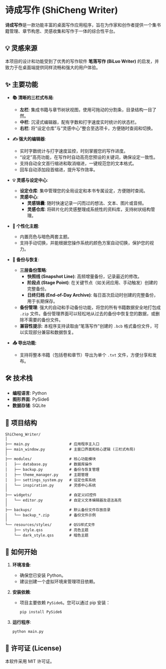 # 诗成写作 (ShiCheng Writer)

**诗成写作**是一款功能丰富的桌面写作应用程序，旨在为作家和创作者提供一个集书籍管理、章节构思、灵感收集和写作于一体的综合性平台。

## 💡 灵感来源

本项目的设计和功能受到了优秀的写作软件 **笔落写作 (BiLuo Writer)** 的启发，并致力于在桌面端提供同样流畅和强大的用户体验。

## ✨ 主要功能

  - **📚 清晰的三栏式布局**:

      - **左栏**: 集成书籍与章节树状视图，使用可拖动的分割条，目录结构一目了然。
      - **中栏**: 沉浸式编辑器，配有字数和打字速度实时统计的状态栏。
      - **右栏**: 将“设定仓库”与“灵感中心”整合至选项卡，方便随时查阅和切换。

  - **✍️ 强大的编辑器**:

      - 实时字数统计与打字速度监控，时刻掌握您的写作进度。
      - “设定”高亮功能，在写作时自动高亮您预设的关键词，确保设定一致性。
      - 支持自动全文首行缩进和取消缩进，一键规范您的文本格式。
      - 回车自动添加段首缩进，提升写作效率。

  - **💡 灵感与设定中心**:

      - **设定仓库**: 集中管理您的全局设定和本书专属设定，方便随时查阅。
      - **灵感中心**:
          - **灵感锦囊**: 随时快速记录一闪而过的想法、文本、图片或音频。
          - **灵感仓库**: 将碎片化的灵感整理成系统性的资料库，支持树状结构管理。

  - **🎨 个性化主题**:

      - 内置亮色与暗色两套主题。
      - 支持手动切换，并能根据您操作系统的颜色方案自动切换，保护您的视力。

  - **🔄 备份与恢复**:

      - **三层备份策略**:
          - **快照线 (Snapshot Line)**: 高频增量备份，记录最近的修改。
          - **阶段点 (Stage Point)**: 在关键节点（如关闭应用、手动触发）创建的完整备份。
          - **日终归档 (End-of-Day Archive)**: 每日首次启动时创建的完整备份，用于长期保存。
      - **备份管理**: 强大的自动和手动备份功能，将您的所有书籍数据安全地打包成 `.zip` 文件。备份管理界面可以轻松地从过去的备份中恢复您的数据，或删除不需要的备份文件。
      - **兼容性提示**: 本程序支持读取由“笔落写作”创建的 `.bcb` 格式备份文件，可以实现部分兼容和数据恢复。

  - **📤 导出功能**:

      - 支持将整本书籍（包括卷和章节）导出为单个 `.txt` 文件，方便分享和发布。

## 🛠️ 技术栈

  - **编程语言**: Python
  - **图形界面**: PySide6
  - **数据存储**: SQLite

## 📂 项目结构

```
ShiCheng_Writer/
│
├── main.py                  # 应用程序主入口
├── main_window.py           # 主窗口界面和核心逻辑 (三栏式布局)
│
├── modules/                 # 核心功能模块
│   ├── database.py          # 数据库操作
│   ├── backup.py            # 备份与恢复管理
│   ├── theme_manager.py     # 主题管理
│   ├── settings_system.py   # 设定仓库系统
│   └── inspiration.py       # 灵感中心系统
│
├── widgets/                 # 自定义UI控件
│   └── editor.py            # 自定义文本编辑器及语法高亮
│
├── backups/                 # 默认备份文件存放目录
│   └── backup_*.zip         # 备份文件示例
│
└── resources/styles/        # QSS样式文件
    ├── style.qss            # 亮色主题
    └── dark_style.qss       # 暗色主题
```

## 🚀 如何开始

1.  **环境准备**:

      - 确保您已安装 Python。
      - 建议创建一个虚拟环境来管理项目依赖。

2.  **安装依赖**:

      - 项目主要依赖 `PySide6`。您可以通过 pip 安装：
        ```bash
        pip install PySide6
        ```

3.  **运行程序**:

    ```bash
    python main.py
    ```

## 📄 许可证 (License)

本软件采用 MIT 许可证。
